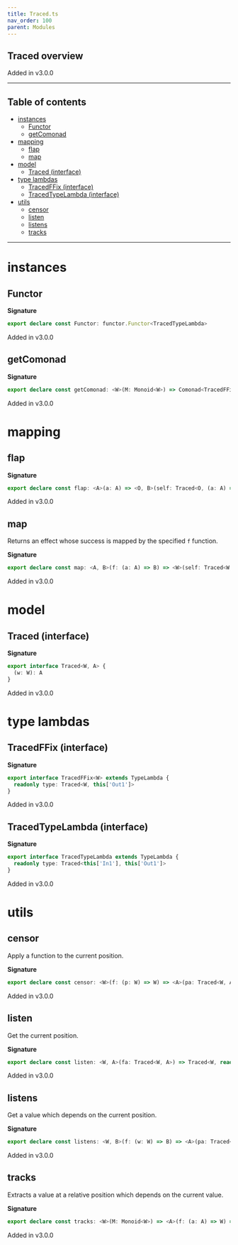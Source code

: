 ```yaml
---
title: Traced.ts
nav_order: 100
parent: Modules
---
```


## Traced overview

Added in v3.0.0

---

<h2 class="text-delta">Table of contents</h2>

- [instances](#instances)
  - [Functor](#functor)
  - [getComonad](#getcomonad)
- [mapping](#mapping)
  - [flap](#flap)
  - [map](#map)
- [model](#model)
  - [Traced (interface)](#traced-interface)
- [type lambdas](#type-lambdas)
  - [TracedFFix (interface)](#tracedffix-interface)
  - [TracedTypeLambda (interface)](#tracedtypelambda-interface)
- [utils](#utils)
  - [censor](#censor)
  - [listen](#listen)
  - [listens](#listens)
  - [tracks](#tracks)

---

# instances

## Functor

**Signature**

```ts
export declare const Functor: functor.Functor<TracedTypeLambda>
```

Added in v3.0.0

## getComonad

**Signature**

```ts
export declare const getComonad: <W>(M: Monoid<W>) => Comonad<TracedFFix<W>>
```

Added in v3.0.0

# mapping

## flap

**Signature**

```ts
export declare const flap: <A>(a: A) => <O, B>(self: Traced<O, (a: A) => B>) => Traced<O, B>
```

Added in v3.0.0

## map

Returns an effect whose success is mapped by the specified `f` function.

**Signature**

```ts
export declare const map: <A, B>(f: (a: A) => B) => <W>(self: Traced<W, A>) => Traced<W, B>
```

Added in v3.0.0

# model

## Traced (interface)

**Signature**

```ts
export interface Traced<W, A> {
  (w: W): A
}
```

Added in v3.0.0

# type lambdas

## TracedFFix (interface)

**Signature**

```ts
export interface TracedFFix<W> extends TypeLambda {
  readonly type: Traced<W, this['Out1']>
}
```

Added in v3.0.0

## TracedTypeLambda (interface)

**Signature**

```ts
export interface TracedTypeLambda extends TypeLambda {
  readonly type: Traced<this['In1'], this['Out1']>
}
```

Added in v3.0.0

# utils

## censor

Apply a function to the current position.

**Signature**

```ts
export declare const censor: <W>(f: (p: W) => W) => <A>(pa: Traced<W, A>) => Traced<W, A>
```

Added in v3.0.0

## listen

Get the current position.

**Signature**

```ts
export declare const listen: <W, A>(fa: Traced<W, A>) => Traced<W, readonly [A, W]>
```

Added in v3.0.0

## listens

Get a value which depends on the current position.

**Signature**

```ts
export declare const listens: <W, B>(f: (w: W) => B) => <A>(pa: Traced<W, A>) => Traced<W, readonly [A, B]>
```

Added in v3.0.0

## tracks

Extracts a value at a relative position which depends on the current value.

**Signature**

```ts
export declare const tracks: <W>(M: Monoid<W>) => <A>(f: (a: A) => W) => (fa: Traced<W, A>) => A
```

Added in v3.0.0
